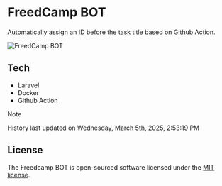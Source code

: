 # FreedCamp BOT

Automatically assign an ID before the task title based on Github Action.

![FreedCamp BOT](https://repository-images.githubusercontent.com/737932867/7d34798b-2680-471c-b089-a78a718d3d6a)

## Tech

- Laravel
- Docker
- Github Action

> [!NOTE]  
> History last updated on Wednesday, March 5th, 2025, 2:53:19 PM

## License

The Freedcamp BOT is open-sourced software licensed under the [MIT license](https://opensource.org/licenses/MIT).
